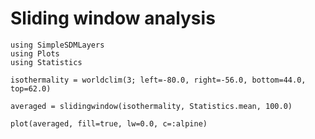 # Sliding window analysis

```@example slide
using SimpleSDMLayers
using Plots
using Statistics

isothermality = worldclim(3; left=-80.0, right=-56.0, bottom=44.0, top=62.0)
```

```@example slide
averaged = slidingwindow(isothermality, Statistics.mean, 100.0)
```

```@example slide
plot(averaged, fill=true, lw=0.0, c=:alpine)
```
